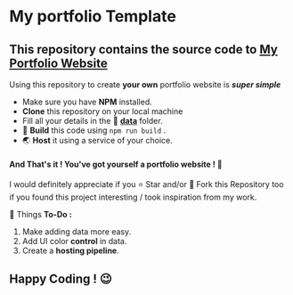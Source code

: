 # My portfolio Template

## This repository contains the source code to [**My Portfolio Website**](http://burhanuddinmerchant.ml/)

Using this repository to create **your own** portfolio website is **_super simple_**

- Make sure you have **NPM** installed.
- **Clone** this repository on your local machine
- Fill all your details in the :page_facing_up: [**data**](https://github.com/BurhanuddinMerchant/portfolio/tree/main/src/data) folder.
- :hammer: **Build** this code using `npm run build` .
- :earth_asia: **Host** it using a service of your choice.

#### And That's it ! You've got yourself a portfolio website ! :raised_hands:

I would definitely appreciate if you :star: Star and/or :fork_and_knife: Fork this Repository too if you found this project interesting / took inspiration from my work.

:pushpin: Things **To-Do :**

1. Make adding data more easy.
2. Add UI color **control** in data.
3. Create a **hosting pipeline**.

## Happy Coding ! :wink:
